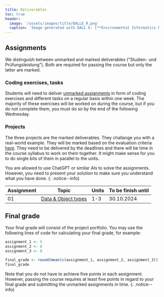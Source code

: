 ```yaml
---
title: Deliverables
toc: true
header:
  image: '/assets/images/title/DALLE_R.png'
  caption: 'Image generated with DALL E: [**Environmental Informatics Marburg**](https://www.uni-marburg.de/en/fb19/disciplines/physisch/environmentalinformatics)'
---
```


## Assignments
We distinguish between unmarked and marked deliverables ("Studien- und Prüfungsleistung"). 
Both are required for passing the course but only the latter are marked.

### Coding exercises, tasks
Students will need to deliver [unmarked assignments](/moer-bsc-base-r/unit10/unit10-01_Intro.html) in form of coding exercises and different tasks on a regular basis within one week. The majority of these exercises will be worked on during the course, but if you do not complete them, you must do so by the end of the following Wednesday.

### Projects
The three projects are the marked deliverables. They challange you with a real-world example. They will be marked based on the evaluation criteria [here](/moer-bsc-base-r/unit11/unit11-01_project_guidelines.html). They need to be delivered by the deadlines and there will be time in the course syllabus to work on them together. It might make sense for you to do single bits of them in parallel to the units.


You are allowed to use ChatGPT or similar AIs to solve the assignments. However, you need to present your solution to make sure you understand what you have done.
{: .notice--info}

| Assignment | Topic                                                                        | Units | To be finish until |
|------------|------------------------------------------------------------------------------|-------|--------------------|
| 01         | [Data & Object types](/moer-bsc-base-r/unit10/unit10-assignment01.html)      | 1-3   | 30.10.2024         |


<!-- | Assignment | Exercise                   | Read & take quiz to chapter  | To be finish until |
|------------|----------------------------|------------------------------|--------------------|
| 01         | Exercise Unit01            | Units01-02                   | 19.04.2024         |
| 02         | Exercise Unit 02-03        | Units03-04                   | 26.04.2024         |
| 03         | Exercise Unit 03 (Task 1-2)| Unit04 again                 | 03.05.2024         |
| 04         | Exercise Unit 03 (Task 3-5)| Unit04 again                 | 10.05.2024         |
| 05         | Exercise Unit 04           | Unit05                       | 17.05.2024         |
| 06         | Exercise Unit 05           | Unit06                       | 24.05.2024         |
| 07         | Exercise Unit 06           | Unit07                       | 07.06.2024         |
| 08         | Exercise Unit 07, Task 1   | Unit 07 again                | 13.06.2024         | 
| 09         | Exercise Unit 07, Task 2   | Skim all Units, Questions?   | 21.06.2024         | 
| 10         | Exercise Unit 08 (Task1, 2)| Unit09                       | 28.06.2024         |
 -->



## Final grade
Your final grade will consist of the project portfolio.
You may use the following lines of code for calculating your final grade, for example:

```r
assignment_1 <- 5
assignment_2 <- 6
assignment_3 <- 8

final_grade <- round(mean(c(assignment_1, assignment_2, assignment_3)))
final_grade
```

Note that you do not have to achieve five points in each assignment.
However, passing the course requires at least five points in regard to your final grade and submitting the unmarked assignments in time.
{: .notice--info}






